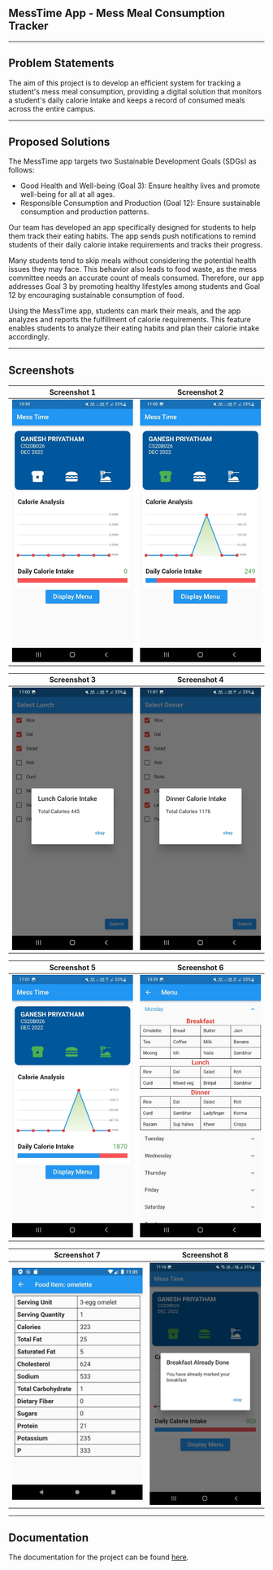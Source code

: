 ## MessTime App - Mess Meal Consumption Tracker

---

## Problem Statements

The aim of this project is to develop an efficient system for tracking a student's mess meal consumption, providing a digital solution that monitors a student's daily calorie intake and keeps a record of consumed meals across the entire campus.

---

## Proposed Solutions

The MessTime app targets two Sustainable Development Goals (SDGs) as follows:

-   Good Health and Well-being (Goal 3): Ensure healthy lives and promote well-being for all at all ages.
-   Responsible Consumption and Production (Goal 12): Ensure sustainable consumption and production patterns.

Our team has developed an app specifically designed for students to help them track their eating habits. The app sends push notifications to remind students of their daily calorie intake requirements and tracks their progress.

Many students tend to skip meals without considering the potential health issues they may face. This behavior also leads to food waste, as the mess committee needs an accurate count of meals consumed. Therefore, our app addresses Goal 3 by promoting healthy lifestyles among students and Goal 12 by encouraging sustainable consumption of food.

Using the MessTime app, students can mark their meals, and the app analyzes and reports the fulfillment of calorie requirements. This feature enables students to analyze their eating habits and plan their calorie intake accordingly.

---

## Screenshots

| Screenshot 1 | Screenshot 2 |
|--------------|--------------|
| ![Screenshot 1](https://github.com/SachinSahu431/MessTime/blob/main/docs/0.jpg) | ![Screenshot 2](https://github.com/SachinSahu431/MessTime/blob/main/docs/1.png) |

| Screenshot 3 | Screenshot 4 |
|--------------|--------------|
| ![Screenshot 3](https://github.com/SachinSahu431/MessTime/blob/main/docs/2.png) | ![Screenshot 4](https://github.com/SachinSahu431/MessTime/blob/main/docs/3.png) |

| Screenshot 5 | Screenshot 6 |
|--------------|--------------|
| ![Screenshot 5](https://github.com/SachinSahu431/MessTime/blob/main/docs/4.png) | ![Screenshot 6](https://github.com/SachinSahu431/MessTime/blob/main/docs/5.png) |

| Screenshot 7 | Screenshot 8 |
|--------------|--------------|
| ![Screenshot 7](https://github.com/SachinSahu431/MessTime/blob/main/docs/6.png) | ![Screenshot 8](https://github.com/SachinSahu431/MessTime/blob/main/docs/7.png) |


---

## Documentation

The documentation for the project can be found [here](https://github.com/SachinSahu431/MessTime/blob/main/docs/messTime.pdf).
